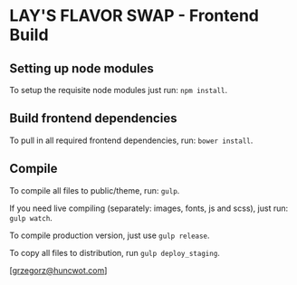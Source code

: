 # LAY'S FLAVOR SWAP - Frontend Build

## Setting up node modules
To setup the requisite node modules just run: `npm install`.

## Build frontend dependencies
To pull in all required frontend dependencies, run: `bower install`.

## Compile
To compile all files to public/theme, run: `gulp`.

If you need live compiling (separately: images, fonts, js and scss), just run: `gulp watch`.

To compile production version, just use `gulp release`.

To copy all files to distribution, run `gulp deploy_staging`.

[grzegorz@huncwot.com]